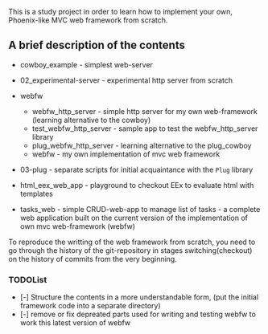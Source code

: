 This is a study project in order to learn how to implement your own, Phoenix-like
MVC web framework from scratch.


## A brief description of the contents

- cowboy_example - simplest web-server
- 02_experimental-server - experimental http server from scratch
- webfw
  - webfw_http_server      - simple http server for my own web-framework
                             (learning alternative to the cowboy)
  - test_webfw_http_server - sample app to test the webfw_http_server library
  - plug_webfw_http_server - learning alternative to the plug_cowboy
  - webfw                  - my own implementation of mvc web framework

- 03-plug - separate scripts for initial acquaintance with the `Plug` library
- html_eex_web_app - playground to checkout EEx to evaluate html with templates

- tasks_web - simple CRUD-web-app to manage list of tasks - a complete web
  application built on the current version of the implementation of own mvc
  web-framework (webfw)


To reproduce the writting of the web framework from scratch, you need to go
through the history of the git-repository in stages switching(checkout) on the
history of commits from the very beginning.



### TODOList

- [-] Structure the contents in a more understandable form,
      (put the initial framework code into a separate directory)
- [-] remove or fix depreated parts used for writing and testing webfw to work
      this latest version of webfw
